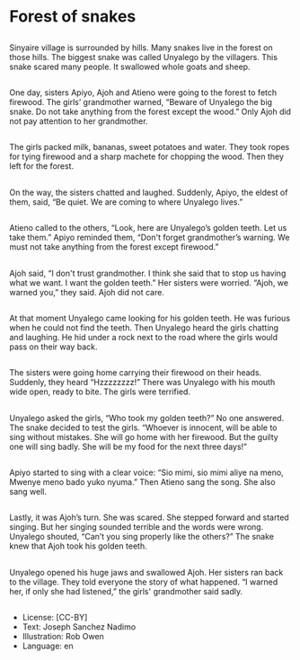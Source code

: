 # Forest of snakes

##
Sinyaire village is surrounded by
hills.
Many snakes live in the forest on
those hills.
The biggest snake was called
Unyalego by the villagers.
This snake scared many people.
It swallowed whole goats and
sheep.


##
One day, sisters Apiyo, Ajoh and
Atieno were going to the forest to
fetch firewood.
The girls’ grandmother warned,
“Beware of Unyalego the big snake.
Do not take anything from the
forest except the wood.”
Only Ajoh did not pay attention to
her grandmother.


##
The girls packed milk, bananas,
sweet potatoes and water.
They took ropes for tying firewood
and a sharp machete for chopping
the wood.
Then they left for the forest.


##
On the way, the sisters chatted
and laughed.
Suddenly, Apiyo, the eldest of
them, said, “Be quiet. We are
coming to where Unyalego lives.”


##
Atieno called to the others, “Look,
here are Unyalego’s golden teeth.
Let us take them.”
Apiyo reminded them, “Don't forget
grandmother’s warning. We must
not take anything from the forest
except firewood.”


##
Ajoh said, “I don't trust
grandmother. I think she said that
to stop us having what we want. I
want the golden teeth.”
Her sisters were worried. “Ajoh, we
warned you,” they said.
Ajoh did not care.


##
At that moment Unyalego came
looking for his golden teeth. He was
furious when he could not find the
teeth.
Then Unyalego heard the girls
chatting and laughing. He hid under
a rock next to the road where the
girls would pass on their way back.


##
The sisters were going home
carrying their firewood on their
heads.
Suddenly, they heard “Hzzzzzzzz!”
There was Unyalego with his mouth
wide open, ready to bite. The girls
were terrified.


##
Unyalego asked the girls, “Who
took my golden teeth?” No one
answered.
The snake decided to test the girls.
“Whoever is innocent, will be able
to sing without mistakes. She will
go home with her firewood.
But the guilty one will sing badly.
She will be my food for the next
three days!”


##
Apiyo started to sing with a clear
voice:
“Sio mimi, sio mimi aliye na meno,
Mwenye meno bado yuko nyuma.”
Then Atieno sang the song. She also
sang well.


##
Lastly, it was Ajoh’s turn. She was
scared. She stepped forward and
started singing. But her singing
sounded terrible and the words
were wrong.
Unyalego shouted, “Can’t you sing
properly like the others?”
The snake knew that Ajoh took his
golden teeth.


##
Unyalego opened his huge jaws and
swallowed Ajoh.
Her sisters ran back to the village.
They told everyone the story of
what happened.
“I warned her, if only she had
listened,” the girls' grandmother
said sadly.


##
* License: [CC-BY]
* Text: Joseph Sanchez Nadimo
* Illustration: Rob Owen
* Language: en
